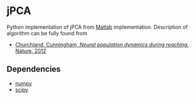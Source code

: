 # jPCA

Python implementation of jPCA from [Matlab](http://churchlandlab.neuroscience.columbia.edu/links.html)
implementation. Description of algorithm can be fully found from

- [Churchland, Cunningham, _Neural population dynamics during reaching_, Nature, 2012](http://stat.columbia.edu/~cunningham/pdf/nature11129_all.pdf)


## Dependencies

- [numpy](http://www.numpy.org/)
- [scipy](https://www.scipy.org/)
